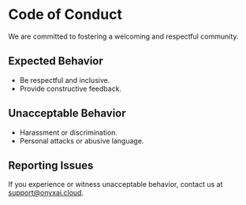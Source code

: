 # Code of Conduct

We are committed to fostering a welcoming and respectful community.

## Expected Behavior
- Be respectful and inclusive.
- Provide constructive feedback.

## Unacceptable Behavior
- Harassment or discrimination.
- Personal attacks or abusive language.

## Reporting Issues
If you experience or witness unacceptable behavior, contact us at support@onyxai.cloud.
